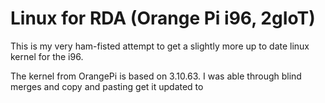 # Linux for RDA (Orange Pi i96, 2gIoT)

This is my very ham-fisted attempt to get a slightly more up to date linux kernel for the i96.

The kernel from OrangePi is based on 3.10.63. I was able through blind merges and copy and pasting get it updated to 
